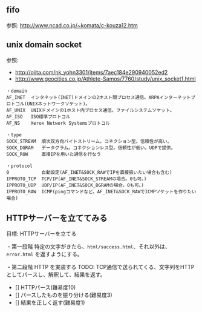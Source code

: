 ## fifo
参照: http://www.ncad.co.jp/~komata/c-kouza12.htm

## unix domain socket
参照:  
- http://qiita.com/nk_yohn3301/items/7aec184e290940052ed2
- http://www.geocities.co.jp/Athlete-Samos/7760/study/unix_socket1.html

```
・domain
AF_INET  インタネット(INET)ドメインの2ホスト間プロセス通信。ARPAインターネットプロトコル(UNIXネットワークソケット)。
AF_UNIX  UNIXドメインの1ホスト内プロセス通信。ファイルシステムソケット。
AF_ISO   ISO標準プロトコル
AF_NS    Xerox Network Systemsプロトコル

・type
SOCK_STREAM  順次双方向バイトストリーム。コネクション型。信頼性が高い。
SOCK_DGRAM   データグラム。コネクションレス型。信頼性が低い。UDPで提供。
SOCK_ROW     直接IPを用いた通信を行なう

・protocol
0            自動設定(AF_INET&SOCK_RAWでIPを直接扱いたい場合も含む)
IPPROTO_TCP  TCP/IP(AF_INET&SOCK_STREAMの場合。0も可。)
IPPROTO_UDP  UDP/IP(AF_INET&SOCK_DGRAMの場合。0も可。)
IPPROTO_RAW  ICMP(pingコマンドなど。AF_INET&SOCK_RAWでICMPソケットを作りたい場合)
```

## HTTPサーバーを立ててみる
目標: HTTPサーバーを立てる

・第一段階
特定の文字がきたら、`html/success.html`、それ以外は、`error.html` を返すようにする。

・第二段階
HTTP を実装する
TODO: TCP通信で送られてくる、文字列をHTTPとしてパースし、解釈して、結果を返す。
- [] HTTPパース(難易度10)
- [] パースしたものを振り分ける(難易度3)
- [] 結果を正しく返す(難易度1)
